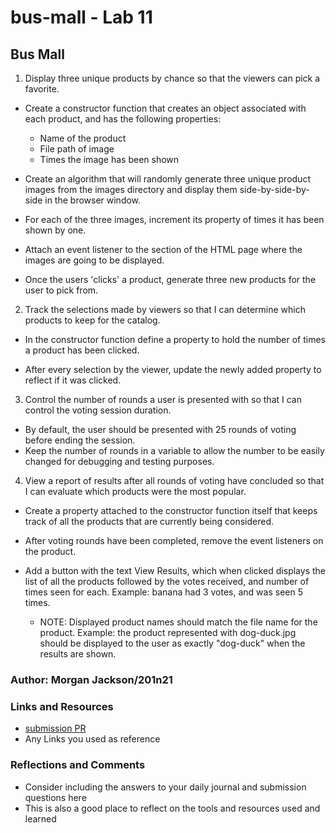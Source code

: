 # bus-mall - Lab 11

## Bus Mall

1. Display three unique products by chance so that the viewers can pick a favorite.

* Create a constructor function that creates an object associated with each product, and has the following properties:

  - Name of the product
  - File path of image
  - Times the image has been shown

* Create an algorithm that will randomly generate three unique product images from the images directory and display them side-by-side-by-side in the browser window.

* For each of the three images, increment its property of times it has been shown by one.

* Attach an event listener to the section of the HTML page where the images are going to be displayed.

* Once the users 'clicks' a product, generate three new products for the user to pick from.

2. Track the selections made by viewers so that I can determine which products to keep for the catalog.

  - In the constructor function define a property to hold the number of times a product has been clicked.

  - After every selection by the viewer, update the newly added property to reflect if it was clicked.

3. Control the number of rounds a user is presented with so that I can control the voting session duration.

  - By default, the user should be presented with 25 rounds of voting before ending the session.
  - Keep the number of rounds in a variable to allow the number to be easily changed for debugging and testing purposes.

4. View a report of results after all rounds of voting have concluded so that I can evaluate which products were the most popular.

  - Create a property attached to the constructor function itself that keeps track of all the products that are currently being considered.

  - After voting rounds have been completed, remove the event listeners on the product.

  - Add a button with the text View Results, which when clicked displays the list of all the products followed by the votes received, and number of times seen for each. Example: banana had 3 votes, and was seen 5 times.

    - NOTE: Displayed product names should match the file name for the product. Example: the product represented with dog-duck.jpg should be displayed to the user as exactly "dog-duck" when the results are shown.

### Author: Morgan Jackson/201n21

### Links and Resources

- [submission PR](http://xyz.com)
- Any Links you used as reference

### Reflections and Comments

- Consider including the answers to your daily journal and submission questions here
- This is also a good place to reflect on the tools and resources used and learned
